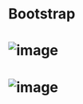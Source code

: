 # Bootstrap
# ![image](https://user-images.githubusercontent.com/91507393/202322723-25f856d8-a409-41b1-9b69-f95c05af3c69.png)
# ![image](https://user-images.githubusercontent.com/91507393/202322763-12f1be46-17a0-4879-82b2-94d7df6a391d.png)
